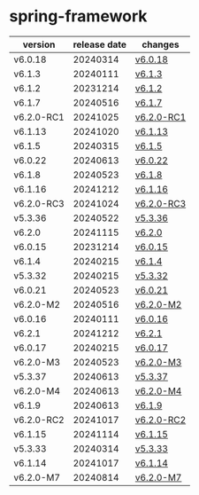 # spring-framework

|  version   | release date |                changes                 |
|------------|--------------|----------------------------------------|
| v6.0.18    | 20240314     | [v6.0.18](./v6.0.18-20240314.md)       |
| v6.1.3     | 20240111     | [v6.1.3](./v6.1.3-20240111.md)         |
| v6.1.2     | 20231214     | [v6.1.2](./v6.1.2-20231214.md)         |
| v6.1.7     | 20240516     | [v6.1.7](./v6.1.7-20240516.md)         |
| v6.2.0-RC1 | 20241025     | [v6.2.0-RC1](./v6.2.0-RC1-20241025.md) |
| v6.1.13    | 20241020     | [v6.1.13](./v6.1.13-20241020.md)       |
| v6.1.5     | 20240315     | [v6.1.5](./v6.1.5-20240315.md)         |
| v6.0.22    | 20240613     | [v6.0.22](./v6.0.22-20240613.md)       |
| v6.1.8     | 20240523     | [v6.1.8](./v6.1.8-20240523.md)         |
| v6.1.16    | 20241212     | [v6.1.16](./v6.1.16-20241212.md)       |
| v6.2.0-RC3 | 20241024     | [v6.2.0-RC3](./v6.2.0-RC3-20241024.md) |
| v5.3.36    | 20240522     | [v5.3.36](./v5.3.36-20240522.md)       |
| v6.2.0     | 20241115     | [v6.2.0](./v6.2.0-20241115.md)         |
| v6.0.15    | 20231214     | [v6.0.15](./v6.0.15-20231214.md)       |
| v6.1.4     | 20240215     | [v6.1.4](./v6.1.4-20240215.md)         |
| v5.3.32    | 20240215     | [v5.3.32](./v5.3.32-20240215.md)       |
| v6.0.21    | 20240523     | [v6.0.21](./v6.0.21-20240523.md)       |
| v6.2.0-M2  | 20240516     | [v6.2.0-M2](./v6.2.0-M2-20240516.md)   |
| v6.0.16    | 20240111     | [v6.0.16](./v6.0.16-20240111.md)       |
| v6.2.1     | 20241212     | [v6.2.1](./v6.2.1-20241212.md)         |
| v6.0.17    | 20240215     | [v6.0.17](./v6.0.17-20240215.md)       |
| v6.2.0-M3  | 20240523     | [v6.2.0-M3](./v6.2.0-M3-20240523.md)   |
| v5.3.37    | 20240613     | [v5.3.37](./v5.3.37-20240613.md)       |
| v6.2.0-M4  | 20240613     | [v6.2.0-M4](./v6.2.0-M4-20240613.md)   |
| v6.1.9     | 20240613     | [v6.1.9](./v6.1.9-20240613.md)         |
| v6.2.0-RC2 | 20241017     | [v6.2.0-RC2](./v6.2.0-RC2-20241017.md) |
| v6.1.15    | 20241114     | [v6.1.15](./v6.1.15-20241114.md)       |
| v5.3.33    | 20240314     | [v5.3.33](./v5.3.33-20240314.md)       |
| v6.1.14    | 20241017     | [v6.1.14](./v6.1.14-20241017.md)       |
| v6.2.0-M7  | 20240814     | [v6.2.0-M7](./v6.2.0-M7-20240814.md)   |

